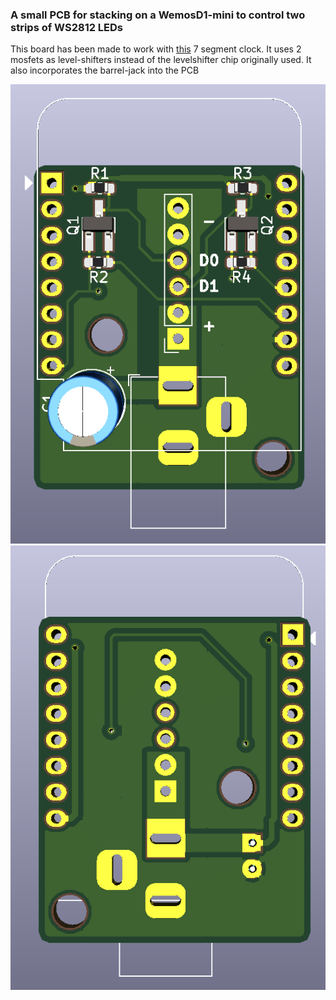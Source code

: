 ### A small PCB for stacking on a WemosD1-mini to control two strips of WS2812 LEDs

This board has been made to work with [this](https://www.thingiverse.com/thing:2947883) 7 segment clock. It uses 2 mosfets as level-shifters instead of the levelshifter chip originally used. It also incorporates the barrel-jack into the PCB

![front render](images/front.PNG)![front render](images/back.PNG)
